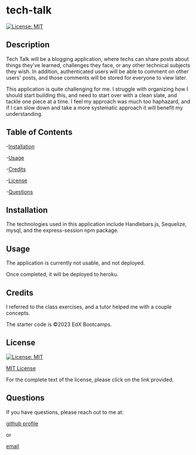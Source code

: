 # tech-talk

[![License: MIT](https://img.shields.io/badge/License-MIT-yellow.svg)](https://opensource.org/licenses/MIT)

## Description

Tech Talk will be a blogging application, where techs can share posts about things they've learned, challenges they face, or any other technical subjects they wish.  In addition, authenticated users will be able to comment on other users' posts, and those comments will be stored for everyone to view later.  

This application is quite challenging for me.  I struggle with organizing how I should start building this, and need to start over with a clean slate, and tackle one piece at a time.  I feel my approach was much too haphazard, and if I can slow down and take a more systematic approach it will benefit my understanding.

## Table of Contents

-[Installation](#Installation)

-[Usage](#Usage)

-[Credits](#Credits)

-[License](#License)

-[Questions](#Questions)

## Installation

The technologies used in this application include Handlebars.js, Sequelize, mysql, and the express-session npm package.

## Usage

The application is currently not usable, and not deployed.

Once completed, it will be deployed to heroku.
 
## Credits

I referred to the class exercises, and a tutor helped me with a couple concepts.

The starter code is ©2023 EdX Bootcamps.

## License

[![License: MIT](https://img.shields.io/badge/License-MIT-yellow.svg)](https://opensource.org/licenses/MIT)
 
[MIT License](https://opensource.org/license/mit-0/)
 
For the complete text of the license, please click on the link provided.

## Questions

If you have questions, please reach out to me at:

[github profile](github.com/lhardywilcox)

  or

[email](motacycaryda@mac.com)